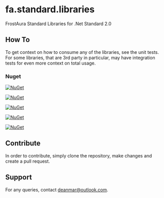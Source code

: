 # fa.standard.libraries
FrostAura Standard Libraries for .Net Standard 2.0

## How To
To get context on how to consume any of the libraries, see the unit tests. For some libraries, that are 3rd party in 
particular, may have integration tests for even more context on total usage.
### Nuget
[![NuGet](https://img.shields.io/nuget/v/FrostAura.Libraries.Core.svg?label=Nuget%20|%20FrostAura.Libraries.Core&style=for-the-badge)](https://www.nuget.org/packages/FrostAura.Libraries.Core/)

[![NuGet](https://img.shields.io/nuget/v/FrostAura.Libraries.Data.svg?label=Nuget%20|%20FrostAura.Libraries.Data&style=for-the-badge)](https://www.nuget.org/packages/FrostAura.Libraries.Data/)

[![NuGet](https://img.shields.io/nuget/v/FrostAura.Libraries.Http.svg?label=Nuget%20|%20FrostAura.Libraries.Http&style=for-the-badge)](https://www.nuget.org/packages/FrostAura.Libraries.Http/)

[![NuGet](https://img.shields.io/nuget/v/FrostAura.Libraries.MediaServer.Core.svg?label=Nuget%20|%20FrostAura.Libraries.MediaServer.Core&style=for-the-badge)](https://www.nuget.org/packages/FrostAura.Libraries.MediaServer.Core/)

[![NuGet](https://img.shields.io/nuget/v/FrostAura.Libraries.MediaServer.Plex.svg?label=Nuget%20|%20FrostAura.Libraries.MediaServer.Plex&style=for-the-badge)](https://www.nuget.org/packages/FrostAura.Libraries.MediaServer.Plex/)

## Contribute
In order to contribute, simply clone the repository, make changes and create a pull request.

## Support
For any queries, contact deanmar@outlook.com.
